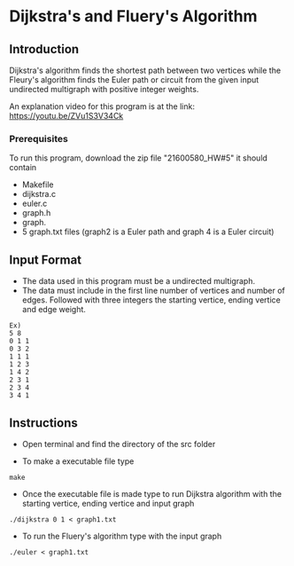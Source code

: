 # Dijkstra's and Fluery's Algorithm

## Introduction
Dijkstra's algorithm finds the shortest path between two vertices while the
Fleury's algorithm finds the Euler path or circuit from the given input undirected multigraph with positive integer weights.

An explanation video for this program is at the link: https://youtu.be/ZVu1S3V34Ck

### Prerequisites
To run this program, download the zip file "21600580_HW#5"
it should contain
- Makefile
- dijkstra.c
- euler.c
- graph.h
- graph.
- 5 graph.txt files (graph2 is a Euler path and graph 4 is a Euler circuit)

## Input Format
- The data used in this program must be a undirected multigraph.
- The data must include in the first line number of vertices and number of edges.
  Followed with three integers the starting vertice, ending vertice and edge weight.

```
Ex)
5 8
0 1 1
0 3 2
1 1 1
1 2 3
1 4 2
2 3 1
2 3 4
3 4 1
```

## Instructions
- Open terminal and find the directory of the src folder

- To make a executable file type
```
make
```

- Once the executable file is made type to run Dijkstra algorithm with the starting vertice, ending vertice and input graph
```
./dijkstra 0 1 < graph1.txt
```
- To run the Fluery's algorithm type with the input graph
```
./euler < graph1.txt
```
